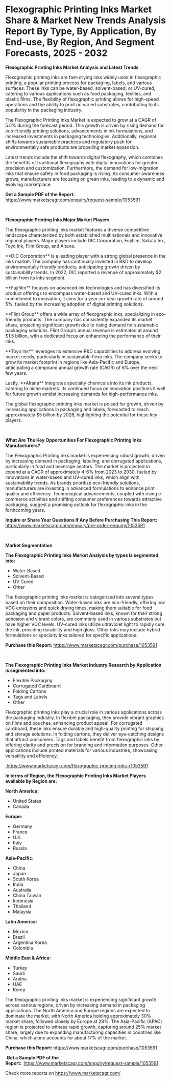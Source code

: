 <p><h1>Flexographic Printing Inks Market Share & Market New Trends Analysis Report By Type, By Application, By End-use, By Region, And Segment Forecasts, 2025 - 2032</h1></p><p><strong>Flexographic Printing Inks Market Analysis and Latest Trends</strong></p>
<p><p>Flexographic printing inks are fast-drying inks widely used in flexographic printing, a popular printing process for packaging, labels, and various surfaces. These inks can be water-based, solvent-based, or UV-cured, catering to various applications such as food packaging, textiles, and plastic films. The flexibility of flexographic printing allows for high-speed operations and the ability to print on varied substrates, contributing to its popularity in the packaging industry.</p><p>The Flexographic Printing Inks Market is expected to grow at a CAGR of 5.5% during the forecast period. This growth is driven by rising demand for eco-friendly printing solutions, advancements in ink formulations, and increased investments in packaging technologies. Additionally, regional shifts towards sustainable practices and regulatory push for environmentally safe products are propelling market expansion. </p><p>Latest trends include the shift towards digital flexography, which combines the benefits of traditional flexography with digital innovations for greater precision and customization. Furthermore, the demand for low-migration inks that ensure safety in food packaging is rising. As consumer awareness grows, manufacturers are focusing on green inks, leading to a dynamic and evolving marketplace.</p></p>
<p><strong>Get a Sample PDF of the Report:&nbsp;</strong> <a href="https://www.marketscagr.com/enquiry/request-sample/1053591?utm_campaign=2667&utm_medium=2&utm_source=Github&utm_content=ia&utm_term=02042025&utm_id=flexographic-printing-inks">https://www.marketscagr.com/enquiry/request-sample/1053591</a></p>
<p>&nbsp;</p>
<p><strong>Flexographic Printing Inks Major Market Players</strong></p>
<p><p>The flexographic printing inks market features a diverse competitive landscape characterized by both established multinationals and innovative regional players. Major players include DIC Corporation, Fujifilm, Sakata Inx, Toyo Ink, Flint Group, and Altana.</p><p>**DIC Corporation** is a leading player with a strong global presence in the inks market. The company has continually invested in R&D to develop environmentally friendly products, anticipating growth driven by sustainability trends. In 2022, DIC reported a revenue of approximately $2 billion from its inks segment.</p><p>**Fujifilm** focuses on advanced ink technologies and has diversified its product offerings to encompass water-based and UV-cured inks. With a commitment to innovation, it aims for a year-on-year growth rate of around 5%, fueled by the increasing adoption of digital printing solutions.</p><p>**Flint Group** offers a wide array of flexographic inks, specializing in eco-friendly products. The company has consistently expanded its market share, projecting significant growth due to rising demand for sustainable packaging solutions. Flint Group’s annual revenue is estimated at around $1.5 billion, with a dedicated focus on enhancing the performance of their inks.</p><p>**Toyo Ink** leverages its extensive R&D capabilities to address evolving market needs, particularly in sustainable flexo inks. The company seeks to grow its market footprint in regions like Asia-Pacific and Europe, anticipating a compound annual growth rate (CAGR) of 6% over the next few years.</p><p>Lastly, **Altana** integrates specialty chemicals into its ink products, catering to niche markets. Its continued focus on innovation positions it well for future growth amidst increasing demands for high-performance inks.</p><p>The global flexographic printing inks market is poised for growth, driven by increasing applications in packaging and labels, forecasted to reach approximately $5 billion by 2026, highlighting the potential for these key players.</p></p>
<p>&nbsp;</p>
<p><strong>What Are The Key Opportunities For Flexographic Printing Inks Manufacturers?</strong></p>
<p><p>The Flexographic Printing Inks market is experiencing robust growth, driven by increasing demand in packaging, labeling, and corrugated applications, particularly in food and beverage sectors. The market is projected to expand at a CAGR of approximately 4-6% from 2023 to 2030, fueled by innovations in water-based and UV-cured inks, which align with sustainability trends. As brands prioritize eco-friendly solutions, manufacturers are investing in advanced formulations to enhance print quality and efficiency. Technological advancements, coupled with rising e-commerce activities and shifting consumer preferences towards attractive packaging, suggest a promising outlook for flexographic inks in the forthcoming years.</p></p>
<p><strong>Inquire or Share Your Questions If Any Before Purchasing This Report:</strong> <a href="https://www.marketscagr.com/enquiry/pre-order-enquiry/1053591?utm_campaign=2667&utm_medium=2&utm_source=Github&utm_content=ia&utm_term=02042025&utm_id=flexographic-printing-inks">https://www.marketscagr.com/enquiry/pre-order-enquiry/1053591</a></p>
<p>&nbsp;</p>
<p><strong>Market Segmentation</strong></p>
<p><strong>The Flexographic Printing Inks Market Analysis by types is segmented into:</strong></p>
<p><ul><li>Water-Based</li><li>Solvent-Based</li><li>UV Cured</li><li>Other</li></ul></p>
<p><p>The flexographic printing inks market is categorized into several types based on their composition. Water-based inks are eco-friendly, offering low VOC emissions and quick drying times, making them suitable for food packaging and paper products. Solvent-based inks, known for their strong adhesion and vibrant colors, are commonly used in various substrates but have higher VOC levels. UV-cured inks utilize ultraviolet light to rapidly cure the ink, providing durability and high gloss. Other inks may include hybrid formulations or specialty inks tailored for specific applications.</p></p>
<p><strong>Purchase this Report:&nbsp;</strong><a href="https://www.marketscagr.com/purchase/1053591?utm_campaign=2667&utm_medium=2&utm_source=Github&utm_content=ia&utm_term=02042025&utm_id=flexographic-printing-inks">https://www.marketscagr.com/purchase/1053591</a></p>
<p>&nbsp;</p>
<p><strong>The Flexographic Printing Inks Market Industry Research by Application is segmented into:</strong></p>
<p><ul><li>Flexible Packaging</li><li>Corrugated Cardboard</li><li>Folding Cartons</li><li>Tags and Labels</li><li>Other</li></ul></p>
<p><p>Flexographic printing inks play a crucial role in various applications across the packaging industry. In flexible packaging, they provide vibrant graphics on films and pouches, enhancing product appeal. For corrugated cardboard, these inks ensure durable and high-quality printing for shipping and storage solutions. In folding cartons, they deliver eye-catching designs that attract consumers. Tags and labels benefit from flexographic inks by offering clarity and precision for branding and information purposes. Other applications include printed materials for various industries, showcasing versatility and efficiency.</p></p>
<p><a href="https://www.marketscagr.com/flexographic-printing-inks-r1053591?utm_campaign=2667&utm_medium=2&utm_source=Github&utm_content=ia&utm_term=02042025&utm_id=flexographic-printing-inks">&nbsp;https://www.marketscagr.com/flexographic-printing-inks-r1053591</a></p>
<p><strong>In terms of Region, the Flexographic Printing Inks Market Players available by Region are:</strong></p>
<p>
    <p> <strong> North America: </strong>
        <ul>
            <li>United States</li>
            <li>Canada</li>
        </ul>
        </p> 
    <p> <strong> Europe: </strong>
        <ul>
            <li>Germany</li>
            <li>France</li>
            <li>U.K.</li>
            <li>Italy</li>
            <li>Russia</li>
        </ul>
        </p> 
    <p> <strong> Asia-Pacific: </strong>
        <ul>
            <li>China</li>
            <li>Japan</li>
            <li>South Korea</li>
            <li>India</li>
            <li>Australia</li>
            <li>China Taiwan</li>
            <li>Indonesia</li>
            <li>Thailand</li>
            <li>Malaysia</li>
        </ul>
        </p> 
    <p> <strong> Latin America: </strong>
        <ul>
            <li>Mexico</li>
            <li>Brazil</li>
            <li>Argentina Korea</li>
            <li>Colombia</li>
        </ul>
        </p> 
    <p> <strong> Middle East & Africa: </strong>
        <ul>
            <li>Turkey</li>
            <li>Saudi</li>
            <li>Arabia</li>
            <li>UAE</li>
            <li>Korea</li>
        </ul>
    </p>
    </p>
<p><p>The flexographic printing inks market is experiencing significant growth across various regions, driven by increasing demand in packaging applications. The North America and Europe regions are expected to dominate the market, with North America holding approximately 30% market share, followed closely by Europe at 28%. The Asia-Pacific (APAC) region is projected to witness rapid growth, capturing around 25% market share, largely due to expanding manufacturing capacities in countries like China, which alone accounts for about 17% of the market.</p></p>
<p><strong>Purchase this Report: </strong><a href="https://www.marketscagr.com/purchase/1053591?utm_campaign=2667&utm_medium=2&utm_source=Github&utm_content=ia&utm_term=02042025&utm_id=flexographic-printing-inks">https://www.marketscagr.com/purchase/1053591</a></p>
<p>&nbsp;<strong>Get a Sample PDF of the Report:&nbsp;&nbsp;</strong><a href="https://www.marketscagr.com/enquiry/request-sample/1053591?utm_campaign=2667&utm_medium=2&utm_source=Github&utm_content=ia&utm_term=02042025&utm_id=flexographic-printing-inks">https://www.marketscagr.com/enquiry/request-sample/1053591</a></p>
<p><strong></strong></p>
<p>Check more reports on <a href="https://www.marketscagr.com/?utm_campaign=2667&utm_medium=2&utm_source=Github&utm_content=ia&utm_term=02042025&utm_id=flexographic-printing-inks">https://www.marketscagr.com/</a></p>
